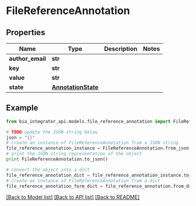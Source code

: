 # FileReferenceAnnotation


## Properties
Name | Type | Description | Notes
------------ | ------------- | ------------- | -------------
**author_email** | **str** |  | 
**key** | **str** |  | 
**value** | **str** |  | 
**state** | [**AnnotationState**](AnnotationState.md) |  | 

## Example

```python
from bia_integrator_api.models.file_reference_annotation import FileReferenceAnnotation

# TODO update the JSON string below
json = "{}"
# create an instance of FileReferenceAnnotation from a JSON string
file_reference_annotation_instance = FileReferenceAnnotation.from_json(json)
# print the JSON string representation of the object
print FileReferenceAnnotation.to_json()

# convert the object into a dict
file_reference_annotation_dict = file_reference_annotation_instance.to_dict()
# create an instance of FileReferenceAnnotation from a dict
file_reference_annotation_form_dict = file_reference_annotation.from_dict(file_reference_annotation_dict)
```
[[Back to Model list]](../README.md#documentation-for-models) [[Back to API list]](../README.md#documentation-for-api-endpoints) [[Back to README]](../README.md)


